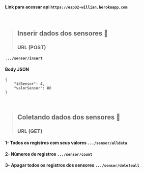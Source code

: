#### Link para acessar api ```https://esp32-willian.herokuapp.com```

<br>

> ## Inserir dados dos sensores 🌱
> ### URL (POST) 

#### ```.../sensor/insert```

#### Body JSON

    {
        "idSensor": 4,      
        "valorSensor": 80
    }

<br>

> ## Coletando dados dos sensores 🌱
> ### URL (GET)

#### 1- Todos os registros com seus valores ```.../sensor/alldata```
#### 2- Números de registros ```.../sensor/count```
#### 3- Apagar todos os registros dos sensores ```.../sensor/deleteall```